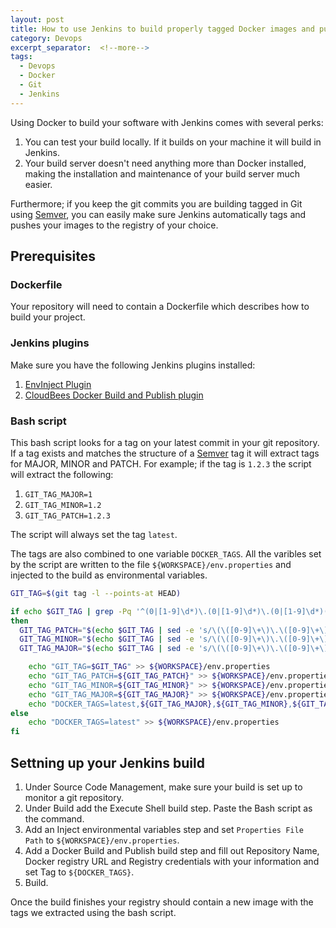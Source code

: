 ```yaml
---
layout: post
title: How to use Jenkins to build properly tagged Docker images and push them to a registry
category: Devops
excerpt_separator:  <!--more-->
tags:
  - Devops
  - Docker
  - Git
  - Jenkins
---
```


Using Docker to build your software with Jenkins comes with several perks:
1. You can test your build locally. If it builds on your machine it will build in Jenkins.
2. Your build server doesn't need anything more than Docker installed, making the installation and maintenance of your build server much easier.

Furthermore; if you keep the git commits you are building tagged in Git using <a href="https://semver.org/" title="Semver" target="_blank">Semver</a>,
 you can easily make sure Jenkins automatically tags and pushes your images to the registry of your choice.

## Prerequisites

### Dockerfile
Your repository will need to contain a Dockerfile which describes how to build your project.

### Jenkins plugins
Make sure you have the following Jenkins plugins installed:
1. <a href="https://wiki.jenkins-ci.org/display/JENKINS/EnvInject+Plugin" title="EnvInject Plugin" target="_blank">EnvInject Plugin</a>
2. <a href="https://wiki.jenkins.io/display/JENKINS/CloudBees+Docker+Build+and+Publish+plugin" title="CloudBees Docker Build and Publish plugin" target="_blank">CloudBees Docker Build and Publish plugin</a>

### Bash script

This bash script looks for a tag on your latest commit in your git repository. If a tag exists and matches the structure of a 
<a href="https://semver.org/" title="Semver" target="_blank">Semver</a> tag it will extract tags for MAJOR, MINOR and PATCH. For
example; if the tag is `1.2.3` the script will extract the following:
1. `GIT_TAG_MAJOR=1`
2. `GIT_TAG_MINOR=1.2`
2. `GIT_TAG_PATCH=1.2.3`

The script will always set the tag `latest`.

The tags are also combined to one variable `DOCKER_TAGS`. All the varibles set by the script are written to the file
`${WORKSPACE}/env.properties` and injected to the build as environmental variables.

```bash
GIT_TAG=$(git tag -l --points-at HEAD)

if echo $GIT_TAG | grep -Pq '^(0|[1-9]\d*)\.(0|[1-9]\d*)\.(0|[1-9]\d*)(-(0|[1-9]\d*|\d*[a-zA-Z-][0-9a-zA-Z-]*)(\.(0|[1-9]\d*|\d*[a-zA-Z-][0-9a-zA-Z-]*))*)?(\+[0-9a-zA-Z-]+(\.[0-9a-zA-Z-]+)*)?$';
then
  GIT_TAG_PATCH="$(echo $GIT_TAG | sed -e 's/\(\([0-9]\+\)\.\([0-9]\+\)\.\([0-9]\+\)\(-[a-zA-Z0-9]\+\)\?\|.*\)/\2.\3.\4\5/')"
  GIT_TAG_MINOR="$(echo $GIT_TAG | sed -e 's/\(\([0-9]\+\)\.\([0-9]\+\)\.\([0-9]\+\)\(-[a-zA-Z0-9]\+\)\?\|.*\)/\2.\3\5/')"
  GIT_TAG_MAJOR="$(echo $GIT_TAG | sed -e 's/\(\([0-9]\+\)\.\([0-9]\+\)\.\([0-9]\+\)\(-[a-zA-Z0-9]\+\)\?\|.*\)/\2\5/')"

	echo "GIT_TAG=$GIT_TAG" >> ${WORKSPACE}/env.properties
	echo "GIT_TAG_PATCH=${GIT_TAG_PATCH}" >> ${WORKSPACE}/env.properties
	echo "GIT_TAG_MINOR=${GIT_TAG_MINOR}" >> ${WORKSPACE}/env.properties
	echo "GIT_TAG_MAJOR=${GIT_TAG_MAJOR}" >> ${WORKSPACE}/env.properties
	echo "DOCKER_TAGS=latest,${GIT_TAG_MAJOR},${GIT_TAG_MINOR},${GIT_TAG_PATCH}" >> ${WORKSPACE}/env.properties
else
	echo "DOCKER_TAGS=latest" >> ${WORKSPACE}/env.properties
fi
```

## Settning up your Jenkins build

1. Under Source Code Management, make sure your build is set up to monitor a git repository.
2. Under Build add the Execute Shell build step. Paste the Bash script as the command.
3. Add an Inject environmental variables step and set `Properties File Path` to `${WORKSPACE}/env.properties`.
4. Add a Docker Build and Publish build step and fill out Repository Name, Docker registry URL and Registry credentials with your information and set Tag to `${DOCKER_TAGS}`.
5. Build.

Once the build finishes your registry should contain a new image with the tags we extracted using the bash script.